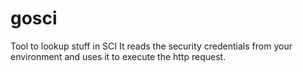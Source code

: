 # gosci

Tool to lookup stuff in SCI
It reads the security credentials from your environment and uses it to execute the http request.

